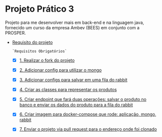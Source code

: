 # Projeto Prático 3
Projeto para me desenvolver mais em back-end e na linguagem java, fornecido um curso da empresa Ambev (BEES) em conjunto com a PROSPER.

- [Requisito do projeto](#requisito-do-projeto)

      `Requisitos Obrigatórios`
    - [x] [1. Realizar o fork do projeto](#1-#Realizar-o-fork-do-projeto)
    - [x] [2. Adicionar config para utilizar o mongo](#2-#Adicionar-config-para-utilizar-o-mongo)
    - [x] [3. Adicionar configs para salvar em uma fila do rabbit](#3-#Adicionar-configs-para-salvar-em-uma-fila-do-rabbit)
    - [x] [4. Criar as classes para representar os produtos](#4-#Criar-as-classes-para-representar-os-produtos)
    - [x] [5. Criar endpoint que fará duas operações: salvar o produto no banco e enviar os dados do produto para a fila do rabbit](#5-#Criar-endpoint-que-fará-duas-operações-salvar-o-produto-no-banco-e-enviar-os-dados-do-produto-para-a-fila-do-rabbit)
    - [x] [6. Criar imagem para docker-compose que rode: aplicação, mongo, rabbit](#6-#Criar-imagem-para-docker-compose-que-rode-aplicação-mongo-rabbit)
    - [x] [7. Enviar o projeto via pull request para o endereço onde foi clonado](#7-#Enviar-o-projeto-via-pull-request-para-o-endereço-onde-foi-clonado)
    
    